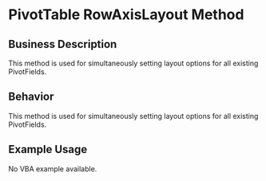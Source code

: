 # PivotTable RowAxisLayout Method

## Business Description
This method is used for simultaneously setting layout options for all existing PivotFields.

## Behavior
This method is used for simultaneously setting layout options for all existing PivotFields.

## Example Usage
No VBA example available.